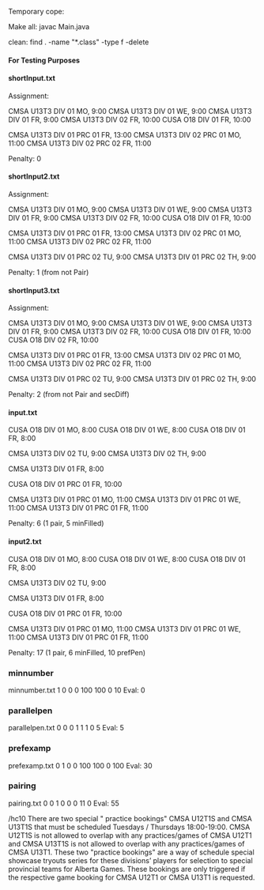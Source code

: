 Temporary cope:

Make all:
    javac Main.java

clean:
    find . -name "*.class" -type f -delete     


#### For Testing Purposes
#### shortInput.txt

Assignment: 

CMSA U13T3 DIV 01           MO, 9:00
CMSA U13T3 DIV 01           WE, 9:00
CMSA U13T3 DIV 01           FR, 9:00
CMSA U13T3 DIV 02           FR, 10:00
CUSA O18 DIV 01             FR, 10:00

CMSA U13T3 DIV 01 PRC 01    FR, 13:00
CMSA U13T3 DIV 02 PRC 01    MO, 11:00
CMSA U13T3 DIV 02 PRC 02    FR, 11:00

Penalty: 0

#### shortInput2.txt

Assignment: 

CMSA U13T3 DIV 01           MO, 9:00
CMSA U13T3 DIV 01           WE, 9:00
CMSA U13T3 DIV 01           FR, 9:00
CMSA U13T3 DIV 02           FR, 10:00
CUSA O18 DIV 01             FR, 10:00

CMSA U13T3 DIV 01 PRC 01    FR, 13:00
CMSA U13T3 DIV 02 PRC 01    MO, 11:00
CMSA U13T3 DIV 02 PRC 02    FR, 11:00

CMSA U13T3 DIV 01 PRC 02    TU, 9:00
CMSA U13T3 DIV 01 PRC 02    TH, 9:00

Penalty: 1 (from not Pair)

#### shortInput3.txt

Assignment: 

CMSA U13T3 DIV 01           MO, 9:00
CMSA U13T3 DIV 01           WE, 9:00
CMSA U13T3 DIV 01           FR, 9:00
CMSA U13T3 DIV 02           FR, 10:00
CUSA O18 DIV 01             FR, 10:00
CUSA O18 DIV 02             FR, 10:00

CMSA U13T3 DIV 01 PRC 01    FR, 13:00
CMSA U13T3 DIV 02 PRC 01    MO, 11:00
CMSA U13T3 DIV 02 PRC 02    FR, 11:00

CMSA U13T3 DIV 01 PRC 02    TU, 9:00
CMSA U13T3 DIV 01 PRC 02    TH, 9:00

Penalty: 2 (from not Pair and secDiff)

#### input.txt
CUSA O18 DIV 01             MO, 8:00 
CUSA O18 DIV 01             WE, 8:00
CUSA O18 DIV 01             FR, 8:00

CMSA U13T3 DIV 02           TU, 9:00
CMSA U13T3 DIV 02           TH, 9:00

CMSA U13T3 DIV 01           FR, 8:00

CUSA O18 DIV 01 PRC 01      FR, 10:00 

CMSA U13T3 DIV 01 PRC 01    MO, 11:00
CMSA U13T3 DIV 01 PRC 01    WE, 11:00
CMSA U13T3 DIV 01 PRC 01    FR, 11:00

Penalty: 6 (1 pair, 5 minFilled)

#### input2.txt

CUSA O18 DIV 01             MO, 8:00 
CUSA O18 DIV 01             WE, 8:00
CUSA O18 DIV 01             FR, 8:00

CMSA U13T3 DIV 02           TU, 9:00

CMSA U13T3 DIV 01           FR, 8:00

CUSA O18 DIV 01 PRC 01      FR, 10:00 

CMSA U13T3 DIV 01 PRC 01    MO, 11:00
CMSA U13T3 DIV 01 PRC 01    WE, 11:00
CMSA U13T3 DIV 01 PRC 01    FR, 11:00

Penalty: 17 (1 pair, 6 minFilled, 10 prefPen)

### minnumber
minnumber.txt 1 0 0 0 100 100 0 10
Eval: 0

### parallelpen
parallelpen.txt 0 0 0 1 1 1 0 5
Eval: 5

### prefexamp
prefexamp.txt 0 1 0 0 100 100 0 100
Eval: 30

### pairing 
pairing.txt 0 0 1 0 0 0 11 0
Eval: 55

/hc10
There are two special " practice bookings" CMSA U12T1S and CMSA 
U13T1S that must be scheduled Tuesdays / Thursdays 18:00-19:00. CMSA 
U12T1S is not allowed to overlap with any practices/games of CMSA U12T1 
and CMSA U13T1S is not allowed to overlap with any practices/games of 
CMSA U13T1. These two "practice bookings" are a way of schedule special 
showcase tryouts series for these divisions’ players for selection to special 
provincial teams for Alberta Games. These bookings are only triggered if the 
respective game booking for CMSA U12T1 or CMSA U13T1 is requested. 